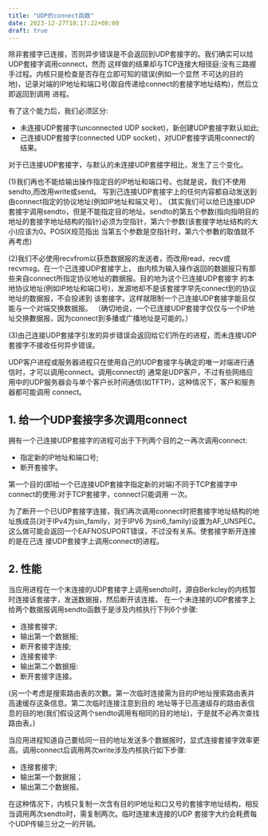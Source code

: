 ```yaml
---
title: "UDP的connect函数"
date: 2023-12-27T18:17:22+08:00
draft: true
---
```


除非套接字已连接，否则异步错误是不会返回到UDP套接字的。我们确实可以给UDP套接字调用connect，然而
这样做的结果却与TCP连接大相径庭:没有三路握手过程。内核只是检查是否存在立即可知的错误(例如一个显然
不可达的目的地)，记录对端的IP地址和端口号(取自传递给connect的套接字地址结构)，然后立即返回到调用
进程。

有了这个能力后，我们必须区分:
- 未连接UDP套接字(unconnected UDP socket)，新创建UDP套接字默认如此;
- 己连接UDP套接字(connected UDP socket)，对UDP套接字调用connect的结果。

对于已连接UDP套接字，与默认的未连接UDP套接字相比，发生了三个变化。

(1)我们再也不能给输出操作指定目的IP地址和端口号。也就是说，我们不使用sendto,而改用write或send。
写到己连接UDP套接宇上的任何内容都自动发送到由connect指定的协议地址(例如IP地址和端又号〕。
(其实我们可以给已连接UDP套接宇调用sendto，但是不能指定目的地址。sendto的第五个参数(指向指明目的
地址的套接字地址结构的指针)必须为空指针，第六个参数(该套接字地址结构的大小)应该为0。POSIX规范指出
当第五个参数是空指针时，第六个参數的取值就不再考虑)

(2)我们不必使用recvfrom以获悉数据报的发送者，而改用read、recv或recvmsg。在一个己连接UDP套接字上，
由内核为输入操作返回的数据报只有那些来自connect所指定协议地址的数据报。目的地为这个已连接UDP套接字
的本地协议地址(例如IP地址和端口号)，发源地却不是该套接字早先connect到的协议地址的数据报，不会投递到
该套接字。这样就限制一个己连接UDP套接字能且仅能与一个对端交换数据报。
（确切地说，一个已连接UDP套接字仅仅与一个IP地址交换數据报，因为connect到多播或广播地址是可能的。）

(3)由己连接UDP套接字引发的异步错误会返回给它们所在的进程，而未连接UDP套接字不接收任何异步错误。

UDP客户进程或服务器进程只在使用自己的UDP套接字与确定的唯一对端进行通信时，才可以调用connect。调用connect的
通常是UDP客户，不过有些网络应用中的UDP服务器会与单个客户长时间通信(如TFTP)，这种情况下，客户和服务器都可能调用
connect。

## 1. 给一个UDP套接字多次调用connect
拥有一个己连接UDP套接字的进程可出于下列两个目的之一再次调用connect:
- 指定新的IP地址和端口号;
- 断开套接字。

第一个目的(即给一个已连接UDP套接字指定新的对端)不同于TCP套接字中connect的使用:对于TCP套接字，connect只能调用
一次。

为了断开一个已UDP套接字连接，我们再次调用connect时把套接字地址结构的地址族成员(对于IPv4为sin_family，对于IPV6
为sin6_family)设置为AF_UNSPEC。这么做可能会返回一个EAFNOSUPORT错误，不过没有关系。使套接字断开连接的是在己连
接UDP套接字上调用connect的进程。

## 2. 性能
当应用进程在一个末连接的UDP套接字上调用sendto时，源自Berkcley的内核暂时连接该套接字，发送数据报，然后断开该连接。
在一个未连接的UDP套接字上给两个数据报调用sendto函数于是涉及内核执行下列6个步骤:
- 连接套接字;
- 输出第一个数据报;
- 断开套接字连接;
- 连接套接字:
- 输出第二个数据报:
- 断开套接字连接。

(另一个考虑是搜索路由表的次數。第一次临时连接需为目的IP地址搜索路由表并高速缓存这条信息。第二次临时连接注意到目的
地址等于已高速级存的路由表信息的目的地(我们假设这两个sendto调用有相同的目的地址)，于是就不必再次查找路由表。)

当应用进程知道自己要给同一目的地址发送多个数据报时，显式连接套接字效率更高。调用connect后调用两次write涉及内核执行如下步骤:
- 连接套接字;
- 输出第一个数据报；
- 输出第二个数据报。

在这种情况下，内核只复制一次含有目的IP地址和口又号的套接字地址结构，相反当调用两次sendto时，需复制两次。临时连接末连接的UDP
套接字大约会粍费每个UDP传输三分之一的开销。





